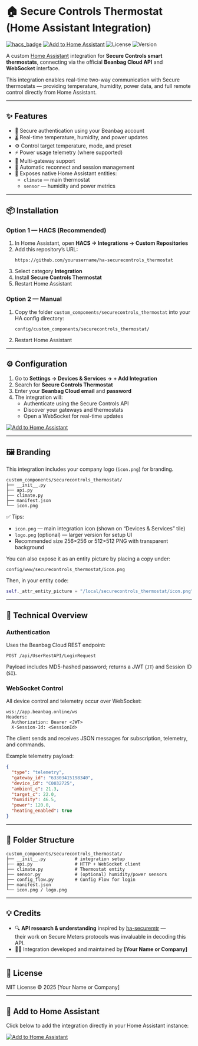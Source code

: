 # 🏠 Secure Controls Thermostat (Home Assistant Integration)

[![hacs_badge](https://img.shields.io/badge/HACS-Custom-blue.svg)](https://hacs.xyz/)
[![Add to Home Assistant](https://my.home-assistant.io/badges/config_flow_start.svg)](https://my.home-assistant.io/redirect/config_flow_start/?domain=securecontrols_thermostat)
![License](https://img.shields.io/github/license/yourusername/ha-securecontrols_thermostat)
![Version](https://img.shields.io/badge/version-1.0.0-blue)

A custom [Home Assistant](https://www.home-assistant.io) integration for **Secure Controls smart thermostats**, connecting via the official **Beanbag Cloud API** and **WebSocket** interface.

This integration enables real-time two-way communication with Secure thermostats — providing temperature, humidity, power data, and full remote control directly from Home Assistant.

---

## ✨ Features

- 🔐 Secure authentication using your Beanbag account  
- 🌡️ Real-time temperature, humidity, and power updates  
- ⚙️ Control target temperature, mode, and preset  
- ⚡ Power usage telemetry (where supported)  
- 🧱 Multi-gateway support  
- 🔄 Automatic reconnect and session management  
- 🧩 Exposes native Home Assistant entities:
  - `climate` — main thermostat
  - `sensor` — humidity and power metrics

---

## 📦 Installation

### Option 1 — HACS (Recommended)
1. In Home Assistant, open **HACS → Integrations → Custom Repositories**
2. Add this repository’s URL:
   ```
   https://github.com/yourusername/ha-securecontrols_thermostat
   ```
3. Select category **Integration**
4. Install **Secure Controls Thermostat**
5. Restart Home Assistant

### Option 2 — Manual
1. Copy the folder `custom_components/securecontrols_thermostat` into your HA config directory:
   ```
   config/custom_components/securecontrols_thermostat/
   ```
2. Restart Home Assistant

---

## ⚙️ Configuration

1. Go to **Settings → Devices & Services → + Add Integration**
2. Search for **Secure Controls Thermostat**
3. Enter your **Beanbag Cloud email** and **password**
4. The integration will:
   - Authenticate using the Secure Controls API  
   - Discover your gateways and thermostats  
   - Open a WebSocket for real-time updates  

[![Add to Home Assistant](https://my.home-assistant.io/badges/config_flow_start.svg)](https://my.home-assistant.io/redirect/config_flow_start/?domain=securecontrols_thermostat)

---

## 🖼️ Branding

This integration includes your company logo (`icon.png`) for branding.

```
custom_components/securecontrols_thermostat/
├── __init__.py
├── api.py
├── climate.py
├── manifest.json
└── icon.png
```

✅ Tips:
- `icon.png` — main integration icon (shown on “Devices & Services” tile)
- `logo.png` (optional) — larger version for setup UI
- Recommended size 256×256 or 512×512 PNG with transparent background

You can also expose it as an entity picture by placing a copy under:
```
config/www/securecontrols_thermostat/icon.png
```

Then, in your entity code:
```python
self._attr_entity_picture = "/local/securecontrols_thermostat/icon.png"
```

---

## 🧠 Technical Overview

### Authentication
Uses the Beanbag Cloud REST endpoint:
```
POST /api/UserRestAPI/LoginRequest
```
Payload includes MD5-hashed password; returns a JWT (`JT`) and Session ID (`SI`).

### WebSocket Control
All device control and telemetry occur over WebSocket:

```
wss://app.beanbag.online/ws
Headers:
  Authorization: Bearer <JWT>
  X-Session-Id: <SessionId>
```

The client sends and receives JSON messages for subscription, telemetry, and commands.

Example telemetry payload:
```json
{
  "type": "telemetry",
  "gateway_id": "63303415198340",
  "device_id": "C0032725",
  "ambient_c": 21.3,
  "target_c": 22.0,
  "humidity": 46.5,
  "power": 120.0,
  "heating_enabled": true
}
```

---

## 📁 Folder Structure

```
custom_components/securecontrols_thermostat/
├── __init__.py           # integration setup
├── api.py                # HTTP + WebSocket client
├── climate.py            # Thermostat entity
├── sensor.py             # (optional) humidity/power sensors
├── config_flow.py        # Config Flow for login
├── manifest.json
└── icon.png / logo.png
```

---

## 💡 Credits

- 🔍 **API research & understanding** inspired by [ha-securemtr](https://github.com/ha-securemtr/ha-securemtr) —  
  their work on Secure Meters protocols was invaluable in decoding this API.
- 🧑‍💻 Integration developed and maintained by **[Your Name or Company]**

---

## 🪪 License

MIT License © 2025 [Your Name or Company]

---

## 🧩 Add to Home Assistant

Click below to add the integration directly in your Home Assistant instance:

[![Add to Home Assistant](https://my.home-assistant.io/badges/config_flow_start.svg)](https://my.home-assistant.io/redirect/config_flow_start/?domain=securecontrols_thermostat)

